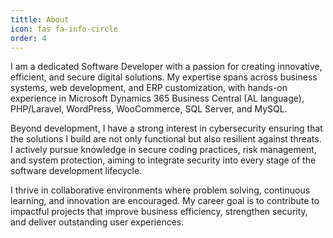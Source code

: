 ```yaml
---
tittle: About
icon: fas fa-info-circle
order: 4
---
```


I am a dedicated Software Developer with a passion for creating innovative, efficient, and secure digital solutions. My expertise spans across business systems, web development, and ERP customization, with hands-on experience in Microsoft Dynamics 365 Business Central (AL language), PHP/Laravel, WordPress, WooCommerce, SQL Server, and MySQL.

Beyond development, I have a strong interest in cybersecurity ensuring that the solutions I build are not only functional but also resilient against threats. I actively pursue knowledge in secure coding practices, risk management, and system protection, aiming to integrate security into every stage of the software development lifecycle.

I thrive in collaborative environments where problem solving, continuous learning, and innovation are encouraged. My career goal is to contribute to impactful projects that improve business efficiency, strengthen security, and deliver outstanding user experiences.
